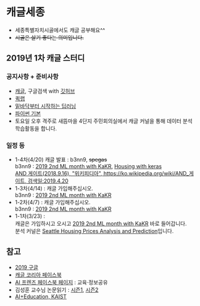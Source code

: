 # 캐글세종
- 세종특별자치시골에서도 캐글 공부해요^^
- ~~시골은 살기 좋다는 의미입니다.~~
  
## 2019년 1차 캐글 스터디
  
### 공지사항 + 준비사항  
- [캐글](https://www.kaggle.com/), 구글검색 with [깃허브](https://github.com/)  
- [퀵랩](https://www.qwiklabs.com/)  
- [밑바닥부터 시작하는 딥러닝](http://www.hanbit.co.kr/store/books/look.php?p_code=B8475831198)
- [파이썬 기본](https://github.com/ur1ove/SDtown4/tree/master/study/python)  
- 토요일 오후 격주로 새뜸마을 4단지 주민회의실에서 캐글 커널을 통해 데이터 분석 학습활동을 합니다.
  
### 일정 등    
- 1-4차(4/20)
  캐글 발표 : b3nn9, ~~spegas~~  
  b3nn9 : [2019 2nd ML month with KaKR](https://www.kaggle.com/c/2019-2nd-ml-month-with-kakr), [
Housing with keras](https://www.kaggle.com/kummyong/housing-with-keras)  
    [AND 게이트(2018.9.16), "위키피디아", https://ko.wikipedia.org/wiki/AND_게이트, 검색일:2019.4.20](https://ko.wikipedia.org/wiki/AND_%EA%B2%8C%EC%9D%B4%ED%8A%B8)
- 1-3차(4/14) : 캐글 가입해주십시오.  
  b3nn9 : [2019 2nd ML month with KaKR](https://www.kaggle.com/c/2019-2nd-ml-month-with-kakr)  
- 1-2차(4/7) : 캐글 가입해주십시오.  
  b3nn9 : [2019 2nd ML month with KaKR](https://www.kaggle.com/c/2019-2nd-ml-month-with-kakr)  
- 1-1차(3/23) :  
  캐글은 가입하시고 오시고 [2019 2nd ML month with KaKR](https://www.kaggle.com/c/2019-2nd-ml-month-with-kakr) 바로 들어갑니다.  
  분석 커널은 [Seattle Housing Prices Analysis and Prediction](https://www.kaggle.com/unerue/seattle-housing-prices-analysis-and-prediction)입니다.  
  
## 참고
- [2019 구글 ](https://sites.google.com/view/studyjamkr/home)
- [캐글 코리아 페이스북](https://www.facebook.com/groups/KaggleKoreaOpenGroup/)  
- [AI 프렌즈 페이스북 페이지](https://www.facebook.com/groups/aifriend/) : 교육·정보공유  
- 김성훈 교수님 논문읽기 : [시즌1](https://www.youtube.com/playlist?list=PLWKf9beHi3Tg50UoyTe6rIm20sVQOH1br&fbclid=IwAR1fzFHXvh0yohGtaoMPkYyrzE93TgTutg8CtVIubLKJi1gWYKEAgClfvjk), [시즌2](https://l.facebook.com/l.php?u=https%3A%2F%2Fwww.youtube.com%2Fplaylist%3Flist%3DPLWKf9beHi3TgstcIn8K6dI_85_ppAxzB8%26fbclid%3DIwAR3Re-NssHA-6bzIy5iZbigYt4EnZK8xfTvvxwp5KdwyKuCW-fdx8dYVtcg&h=AT1xs_9HrIYhxks6tyB5DHdQ908yC6eOnjIbO8sN34AFwWKQgjTjr879S7fhs1kzpON3PbLRF67H5tpJ7RNRl0eo3eHSHX5U8-adq1CsV1Ln3rPlC2UU1sGgqH6ifgvtnXbb3UveBeyl0vcDux2sViTQefu9rXqj8oXkdys)  
- [AI+Education, KAIST](https://www.youtube.com/channel/UCB5F5pgTGaIYOANcMcIvZRg)
